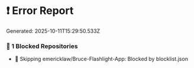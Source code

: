 # ❗ Error Report

Generated: 2025-10-11T15:29:50.533Z

### 🛑 1 Blocked Repositories
- 🛑 Skipping emericklaw/Bruce-Flashlight-App: Blocked by blocklist.json